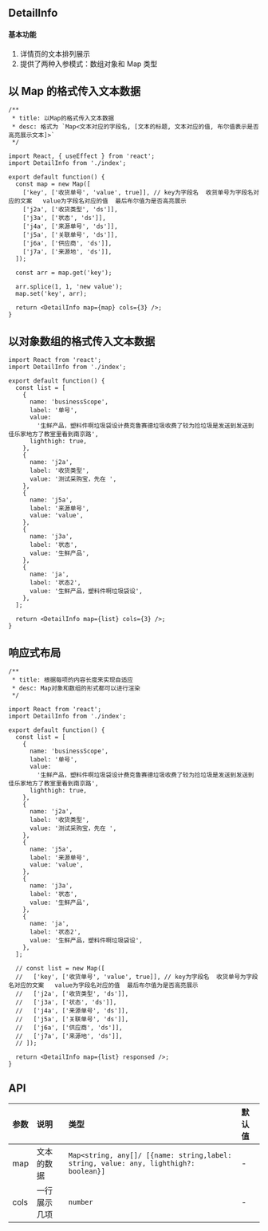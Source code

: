 ## DetailInfo

#### 基本功能

1. 详情页的文本排列展示
2. 提供了两种入参模式：数组对象和 Map 类型

## 以 Map 的格式传入文本数据

```tsx
/**
 * title: 以Map的格式传入文本数据
 * desc: 格式为 `Map<文本对应的字段名, [文本的标题, 文本对应的值, 布尔值表示是否高亮展示文本]>`
 */

import React, { useEffect } from 'react';
import DetailInfo from './index';

export default function() {
  const map = new Map([
    ['key', ['收货单号', 'value', true]], // key为字段名  收货单号为字段名对应的文案   value为字段名对应的值  最后布尔值为是否高亮展示
    ['j2a', ['收货类型', 'ds']],
    ['j3a', ['状态', 'ds']],
    ['j4a', ['来源单号', 'ds']],
    ['j5a', ['关联单号', 'ds']],
    ['j6a', ['供应商', 'ds']],
    ['j7a', ['来源地', 'ds']],
  ]);

  const arr = map.get('key');

  arr.splice(1, 1, 'new value');
  map.set('key', arr);

  return <DetailInfo map={map} cols={3} />;
}
```

## 以对象数组的格式传入文本数据

```tsx
import React from 'react';
import DetailInfo from './index';

export default function() {
  const list = [
    {
      name: 'businessScope',
      label: '单号',
      value:
        '生鲜产品，塑料件啊垃圾袋设计费克鲁赛德垃圾收费了较为捡垃圾是发送到发送到佳乐家地方了教室里看到南京路',
      lighthigh: true,
    },
    {
      name: 'j2a',
      label: '收货类型',
      value: '测试采购宝，先在 ',
    },
    {
      name: 'j5a',
      label: '来源单号',
      value: 'value',
    },
    {
      name: 'j3a',
      label: '状态',
      value: '生鲜产品',
    },
    {
      name: 'ja',
      label: '状态2',
      value: '生鲜产品，塑料件啊垃圾袋设',
    },
  ];

  return <DetailInfo map={list} cols={3} />;
}
```

## 响应式布局

```tsx
/**
 * title: 根据每项的内容长度来实现自适应
 * desc: Map对象和数组的形式都可以进行渲染
 */

import React from 'react';
import DetailInfo from './index';

export default function() {
  const list = [
    {
      name: 'businessScope',
      label: '单号',
      value:
        '生鲜产品，塑料件啊垃圾袋设计费克鲁赛德垃圾收费了较为捡垃圾是发送到发送到佳乐家地方了教室里看到南京路',
      lighthigh: true,
    },
    {
      name: 'j2a',
      label: '收货类型',
      value: '测试采购宝，先在 ',
    },
    {
      name: 'j5a',
      label: '来源单号',
      value: 'value',
    },
    {
      name: 'j3a',
      label: '状态',
      value: '生鲜产品',
    },
    {
      name: 'ja',
      label: '状态2',
      value: '生鲜产品，塑料件啊垃圾袋设',
    },
  ];

  // const list = new Map([
  //   ['key', ['收货单号', 'value', true]], // key为字段名  收货单号为字段名对应的文案   value为字段名对应的值  最后布尔值为是否高亮展示
  //   ['j2a', ['收货类型', 'ds']],
  //   ['j3a', ['状态', 'ds']],
  //   ['j4a', ['来源单号', 'ds']],
  //   ['j5a', ['关联单号', 'ds']],
  //   ['j6a', ['供应商', 'ds']],
  //   ['j7a', ['来源地', 'ds']],
  // ]);

  return <DetailInfo map={list} responsed />;
}
```

## API

| 参数 | 说明         | 类型                                                                                 | 默认值 |
| :--- | :----------- | :----------------------------------------------------------------------------------- | :----- |
| map  | 文本的数据   | `Map<string, any[]/ [{name: string,label: string, value: any, lighthigh?: boolean}]` | -      |
| cols | 一行展示几项 | `number`                                                                             | -      |
